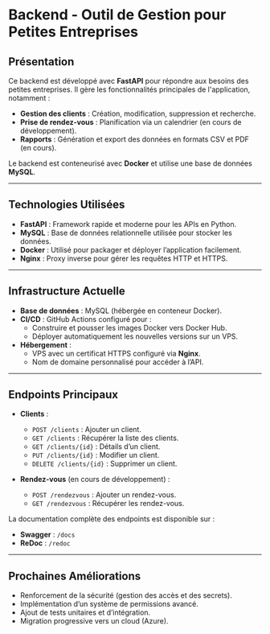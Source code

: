 # Backend - Outil de Gestion pour Petites Entreprises  

## **Présentation**  
Ce backend est développé avec **FastAPI** pour répondre aux besoins des petites entreprises. Il gère les fonctionnalités principales de l'application, notamment :  
- **Gestion des clients** : Création, modification, suppression et recherche.  
- **Prise de rendez-vous** : Planification via un calendrier (en cours de développement).  
- **Rapports** : Génération et export des données en formats CSV et PDF (en cours).  

Le backend est conteneurisé avec **Docker** et utilise une base de données **MySQL**.  

---

## **Technologies Utilisées**  
- **FastAPI** : Framework rapide et moderne pour les APIs en Python.  
- **MySQL** : Base de données relationnelle utilisée pour stocker les données.  
- **Docker** : Utilisé pour packager et déployer l’application facilement.  
- **Nginx** : Proxy inverse pour gérer les requêtes HTTP et HTTPS.  

---

## **Infrastructure Actuelle**  
- **Base de données** : MySQL (hébergée en conteneur Docker).  
- **CI/CD** : GitHub Actions configuré pour :  
  - Construire et pousser les images Docker vers Docker Hub.  
  - Déployer automatiquement les nouvelles versions sur un VPS.  
- **Hébergement** :  
  - VPS avec un certificat HTTPS configuré via **Nginx**.  
  - Nom de domaine personnalisé pour accéder à l’API.  

---

## **Endpoints Principaux**  
- **Clients** :  
  - `POST /clients` : Ajouter un client.  
  - `GET /clients` : Récupérer la liste des clients.  
  - `GET /clients/{id}` : Détails d’un client.  
  - `PUT /clients/{id}` : Modifier un client.  
  - `DELETE /clients/{id}` : Supprimer un client.  

- **Rendez-vous** (en cours de développement) :  
  - `POST /rendezvous` : Ajouter un rendez-vous.  
  - `GET /rendezvous` : Récupérer les rendez-vous.  

La documentation complète des endpoints est disponible sur :  
- **Swagger** : `/docs`  
- **ReDoc** : `/redoc`  

---

## **Prochaines Améliorations**  
- Renforcement de la sécurité (gestion des accès et des secrets).  
- Implémentation d’un système de permissions avancé.  
- Ajout de tests unitaires et d’intégration.  
- Migration progressive vers un cloud (Azure).  
